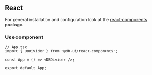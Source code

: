 ## React

For general installation and configuration look at the [react-components](https://www.npmjs.com/package/@db-ui/react-components) package.

### Use component

```tsx App.tsx
// App.tsx
import { DBDivider } from "@db-ui/react-components";

const App = () => <DBDivider />;

export default App;
```
